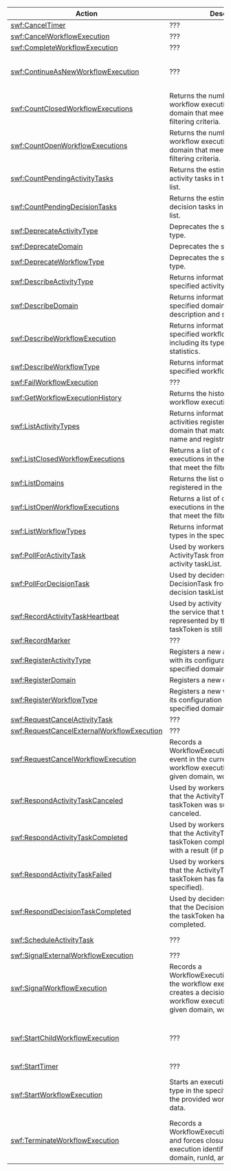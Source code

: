 | Action | Description | Resource | Condition |
| --- | --- | --- | --- |
| [swf:CancelTimer](http://docs.aws.amazon.com/amazonswf/latest/apireference/API_CancelTimer.html) | ??? | arn:aws:swf:$region:$account:/domain/$domain_name | - |
| [swf:CancelWorkflowExecution](http://docs.aws.amazon.com/amazonswf/latest/apireference/API_CancelWorkflowExecution.html) | ??? | arn:aws:swf:$region:$account:/domain/$domain_name | - |
| [swf:CompleteWorkflowExecution](http://docs.aws.amazon.com/amazonswf/latest/apireference/API_CompleteWorkflowExecution.html) | ??? | arn:aws:swf:$region:$account:/domain/$domain_name | - |
| [swf:ContinueAsNewWorkflowExecution](http://docs.aws.amazon.com/amazonswf/latest/apireference/API_ContinueAsNewWorkflowExecution.html) | ??? | arn:aws:swf:$region:$account:/domain/$domain_name | swf:tagList.member.0, swf:tagList.member.1, swf:tagList.member.2, swf:tagList.member.3, swf:tagList.member.4, swf:taskList.name, swf:workflowTypeVersion |
| [swf:CountClosedWorkflowExecutions](http://docs.aws.amazon.com/amazonswf/latest/apireference/API_CountClosedWorkflowExecutions.html) | Returns the number of closed workflow executions within the given domain that meet the specified filtering criteria. | arn:aws:swf:$region:$account:/domain/$domain_name | swf:tagFilter.tag, swf:typeFilter.name, swf:typeFilter.version |
| [swf:CountOpenWorkflowExecutions](http://docs.aws.amazon.com/amazonswf/latest/apireference/API_CountOpenWorkflowExecutions.html) | Returns the number of open workflow executions within the given domain that meet the specified filtering criteria. | arn:aws:swf:$region:$account:/domain/$domain_name | swf:tagFilter.tag, swf:typeFilter.name, swf:typeFilter.versionCountPendingActivityTasks |
| [swf:CountPendingActivityTasks](http://docs.aws.amazon.com/amazonswf/latest/apireference/API_CountPendingActivityTasks.html) | Returns the estimated number of activity tasks in the specified task list. | arn:aws:swf:$region:$account:/domain/$domain_name | swf:taskList.name |
| [swf:CountPendingDecisionTasks](http://docs.aws.amazon.com/amazonswf/latest/apireference/API_CountPendingDecisionTasks.html) | Returns the estimated number of decision tasks in the specified task list. | arn:aws:swf:$region:$account:/domain/$domain_name | swf:taskList.name |
| [swf:DeprecateActivityType](http://docs.aws.amazon.com/amazonswf/latest/apireference/API_DeprecateActivityType.html) | Deprecates the specified activity type. | arn:aws:swf:$region:$account:/domain/$domain_name | swf:activityType.name, swf:activityType.version |
| [swf:DeprecateDomain](http://docs.aws.amazon.com/amazonswf/latest/apireference/API_DeprecateDomain.html) | Deprecates the specified domain. | arn:aws:swf:$region:$account:/domain/$domain_name | - |
| [swf:DeprecateWorkflowType](http://docs.aws.amazon.com/amazonswf/latest/apireference/API_DeprecateWorkflowType.html) | Deprecates the specified workflow type. | arn:aws:swf:$region:$account:/domain/$domain_name | swf:workflowType.name, swf:workflowType.version |
| [swf:DescribeActivityType](http://docs.aws.amazon.com/amazonswf/latest/apireference/API_DescribeActivityType.html) | Returns information about the specified activity type. | arn:aws:swf:$region:$account:/domain/$domain_name | swf:activityType.name, swf:activityType.version |
| [swf:DescribeDomain](http://docs.aws.amazon.com/amazonswf/latest/apireference/API_DescribeDomain.html) | Returns information about the specified domain, including description and status. | arn:aws:swf:$region:$account:/domain/$domain_name | - |
| [swf:DescribeWorkflowExecution](http://docs.aws.amazon.com/amazonswf/latest/apireference/API_DescribeWorkflowExecution.html) | Returns information about the specified workflow execution including its type and some statistics. | arn:aws:swf:$region:$account:/domain/$domain_name | - |
| [swf:DescribeWorkflowType](http://docs.aws.amazon.com/amazonswf/latest/apireference/API_DescribeWorkflowType.html) | Returns information about the specified workflow type. | arn:aws:swf:$region:$account:/domain/$domain_name | swf:workflowType.name, swf:workflowType.version |
| [swf:FailWorkflowExecution](http://docs.aws.amazon.com/amazonswf/latest/apireference/API_FailWorkflowExecution.html) | ??? | arn:aws:swf:$region:$account:/domain/$domain_name | - |
| [swf:GetWorkflowExecutionHistory](http://docs.aws.amazon.com/amazonswf/latest/apireference/API_GetWorkflowExecutionHistory.html) | Returns the history of the specified workflow execution. | arn:aws:swf:$region:$account:/domain/$domain_name | - |
| [swf:ListActivityTypes](http://docs.aws.amazon.com/amazonswf/latest/apireference/API_ListActivityTypes.html) | Returns information about all activities registered in the specified domain that match the specified name and registration status. | arn:aws:swf:$region:$account:/domain/$domain_name | - |
| [swf:ListClosedWorkflowExecutions](http://docs.aws.amazon.com/amazonswf/latest/apireference/API_ListClosedWorkflowExecutions.html) | Returns a list of closed workflow executions in the specified domain that meet the filtering criteria. | arn:aws:swf:$region:$account:/domain/$domain_name | swf:tagFilter.tag, swf:typeFilter.name, swf:typeFilter.version |
| [swf:ListDomains](http://docs.aws.amazon.com/amazonswf/latest/apireference/API_ListDomains.html) | Returns the list of domains registered in the account. | * | - |
| [swf:ListOpenWorkflowExecutions](http://docs.aws.amazon.com/amazonswf/latest/apireference/API_ListOpenWorkflowExecutions.html) | Returns a list of open workflow executions in the specified domain that meet the filtering criteria. | arn:aws:swf:$region:$account:/domain/$domain_name | swf:tagFilter.tag, swf:typeFilter.name, swf:typeFilter.version |
| [swf:ListWorkflowTypes](http://docs.aws.amazon.com/amazonswf/latest/apireference/API_ListWorkflowTypes.html) | Returns information about workflow types in the specified domain. | arn:aws:swf:$region:$account:/domain/$domain_name | - |
| [swf:PollForActivityTask](http://docs.aws.amazon.com/amazonswf/latest/apireference/API_PollForActivityTask.html) | Used by workers to get an ActivityTask from the specified activity taskList. | arn:aws:swf:$region:$account:/domain/$domain_name | swf:taskList.name |
| [swf:PollForDecisionTask](http://docs.aws.amazon.com/amazonswf/latest/apireference/API_PollForDecisionTask.html) | Used by deciders to get a DecisionTask from the specified decision taskList. | arn:aws:swf:$region:$account:/domain/$domain_name | swf:taskList.name |
| [swf:RecordActivityTaskHeartbeat](http://docs.aws.amazon.com/amazonswf/latest/apireference/API_RecordActivityTaskHeartbeat.html) | Used by activity workers to report to the service that the ActivityTask represented by the specified taskToken is still making progress. | arn:aws:swf:$region:$account:/domain/$domain_name | - |
| [swf:RecordMarker](http://docs.aws.amazon.com/amazonswf/latest/apireference/API_RecordMarker.html) | ??? | arn:aws:swf:$region:$account:/domain/$domain_name | - |
| [swf:RegisterActivityType](http://docs.aws.amazon.com/amazonswf/latest/apireference/API_RegisterActivityType.html) | Registers a new activity type along with its configuration settings in the specified domain. | arn:aws:swf:$region:$account:/domain/$domain_name | swf:defaultTaskList.name, swf:name, swf:version |
| [swf:RegisterDomain](http://docs.aws.amazon.com/amazonswf/latest/apireference/API_RegisterDomain.html) | Registers a new domain. | * | swf:name |
| [swf:RegisterWorkflowType](http://docs.aws.amazon.com/amazonswf/latest/apireference/API_RegisterWorkflowType.html) | Registers a new workflow type and its configuration settings in the specified domain. | arn:aws:swf:$region:$account:/domain/$domain_name | swf:defaultTaskList.name, swf:name, swf:version |
| [swf:RequestCancelActivityTask](http://docs.aws.amazon.com/amazonswf/latest/apireference/API_RequestCancelActivityTask.html) | ??? | arn:aws:swf:$region:$account:/domain/$domain_name | - |
| [swf:RequestCancelExternalWorkflowExecution](http://docs.aws.amazon.com/amazonswf/latest/apireference/API_RequestCancelExternalWorkflowExecution.html) | ??? | arn:aws:swf:$region:$account:/domain/$domain_name | - |
| [swf:RequestCancelWorkflowExecution](http://docs.aws.amazon.com/amazonswf/latest/apireference/API_RequestCancelWorkflowExecution.html) | Records a WorkflowExecutionCancelRequested event in the currently running workflow execution identified by the given domain, workflowId, and runId. | arn:aws:swf:$region:$account:/domain/$domain_name | - |
| [swf:RespondActivityTaskCanceled](http://docs.aws.amazon.com/amazonswf/latest/apireference/API_RespondActivityTaskCanceled.html) | Used by workers to tell the service that the ActivityTask identified by the taskToken was successfully canceled. | arn:aws:swf:$region:$account:/domain/$domain_name | - |
| [swf:RespondActivityTaskCompleted](http://docs.aws.amazon.com/amazonswf/latest/apireference/API_RespondActivityTaskCompleted.html) | Used by workers to tell the service that the ActivityTask identified by the taskToken completed successfully with a result (if provided). | arn:aws:swf:$region:$account:/domain/$domain_name | - |
| [swf:RespondActivityTaskFailed](http://docs.aws.amazon.com/amazonswf/latest/apireference/API_RespondActivityTaskFailed.html) | Used by workers to tell the service that the ActivityTask identified by the taskToken has failed with reason (if specified). | arn:aws:swf:$region:$account:/domain/$domain_name | - |
| [swf:RespondDecisionTaskCompleted](http://docs.aws.amazon.com/amazonswf/latest/apireference/API_RespondDecisionTaskCompleted.html) | Used by deciders to tell the service that the DecisionTask identified by the taskToken has successfully completed. | arn:aws:swf:$region:$account:/domain/$domain_name | swf:decisions.member.N |
| [swf:ScheduleActivityTask](http://docs.aws.amazon.com/amazonswf/latest/apireference/API_ScheduleActivityTask.html) | ??? | arn:aws:swf:$region:$account:/domain/$domain_name | swf:activityType.name, swf:activityType.version, swf:taskList.name |
| [swf:SignalExternalWorkflowExecution](http://docs.aws.amazon.com/amazonswf/latest/apireference/API_SignalExternalWorkflowExecution.html) | ??? | arn:aws:swf:$region:$account:/domain/$domain_name | - |
| [swf:SignalWorkflowExecution](http://docs.aws.amazon.com/amazonswf/latest/apireference/API_SignalWorkflowExecution.html) | Records a WorkflowExecutionSignaled event in the workflow execution history and creates a decision task for the workflow execution identified by the given domain, workflowId and runId. | arn:aws:swf:$region:$account:/domain/$domain_name | - |
| [swf:StartChildWorkflowExecution](http://docs.aws.amazon.com/amazonswf/latest/apireference/API_StartChildWorkflowExecution.html) | ??? | arn:aws:swf:$region:$account:/domain/$domain_name | swf:tagList.member.0, swf:tagList.member.1, swf:tagList.member.2, swf:tagList.member.3, swf:tagList.member.4, swf:taskList.name, swf:workflowType.name, swf:workflowType.version |
| [swf:StartTimer](http://docs.aws.amazon.com/amazonswf/latest/apireference/API_StartTimer.html) | ??? | arn:aws:swf:$region:$account:/domain/$domain_name | - |
| [swf:StartWorkflowExecution](http://docs.aws.amazon.com/amazonswf/latest/apireference/API_StartWorkflowExecution.html) | Starts an execution of the workflow type in the specified domain using the provided workflowId and input data. | arn:aws:swf:$region:$account:/domain/$domain_name | swf:tagList.member.0, swf:tagList.member.1, swf:tagList.member.2, swf:tagList.member.3, swf:tagList.member.4, swf:taskList.name, swf:workflowType.name, swf:workflowType.version |
| [swf:TerminateWorkflowExecution](http://docs.aws.amazon.com/amazonswf/latest/apireference/API_TerminateWorkflowExecution.html) | Records a WorkflowExecutionTerminated event and forces closure of the workflow execution identified by the given domain, runId, and workflowId. | arn:aws:swf:$region:$account:/domain/$domain_name | - |
